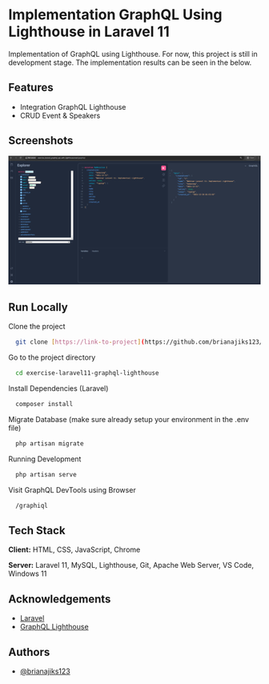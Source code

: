 
# Implementation GraphQL Using Lighthouse in Laravel 11
Implementation of GraphQL using Lighthouse. For now, this project is still in development stage. The implementation results can be seen in the below.


## Features

- Integration GraphQL Lighthouse
- CRUD Event & Speakers


## Screenshots

![App Screenshot](./documentation/Screenshot%202024-12-20%20015530.png)


## Run Locally

Clone the project

```bash
  git clone [https://link-to-project](https://github.com/brianajiks123/exercise-laravel11-graphql-lighthouse.git)
```

Go to the project directory

```bash
  cd exercise-laravel11-graphql-lighthouse
```

Install Dependencies (Laravel)

```bash
  composer install
```

Migrate Database (make sure already setup your environment in the .env file)

```bash
  php artisan migrate
```

Running Development

```bash
  php artisan serve
```

Visit GraphQL DevTools using Browser

```bash
  /graphiql
```


## Tech Stack

**Client:** HTML, CSS, JavaScript, Chrome

**Server:** Laravel 11, MySQL, Lighthouse, Git, Apache Web Server, VS Code, Windows 11


## Acknowledgements

 - [Laravel](https://laravel.com/docs/11.x)
 - [GraphQL Lighthouse](https://lighthouse-php.com/6/getting-started/installation.html)
## Authors

- [@brianajiks123](https://www.github.com/brianajiks123)
